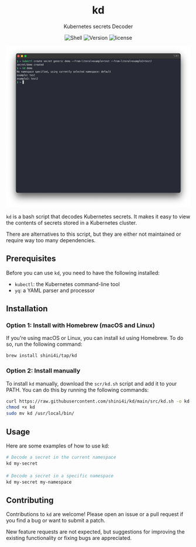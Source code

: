<div align="center">

# kd
Kubernetes secrets Decoder

![Shell](https://img.shields.io/badge/shell-bash-green)
![Version](https://img.shields.io/github/v/tag/shini4i/kd)
![license](https://img.shields.io/github/license/shini4i/kd)

<img src="https://raw.githubusercontent.com/shini4i/assets/main/src/kd/demo.png" alt="Showcase" height="441" width="620">
</div>

`kd` is a bash script that decodes Kubernetes secrets. It makes it easy to view the contents of secrets stored in a Kubernetes cluster.

There are alternatives to this script, but they are either not maintained or require way too many dependencies.

## Prerequisites

Before you can use `kd`, you need to have the following installed:

- `kubectl`: the Kubernetes command-line tool
- `yq`: a YAML parser and processor

## Installation

### Option 1: Install with Homebrew (macOS and Linux)

If you're using macOS or Linux, you can install `kd` using Homebrew. To do so, run the following command:

```bash
brew install shini4i/tap/kd
```

### Option 2: Install manually

To install `kd` manually, download the `scr/kd.sh` script and add it to your PATH. You can do this by running the following commands:

```bash
curl https://raw.githubusercontent.com/shini4i/kd/main/src/kd.sh -o kd
chmod +x kd
sudo mv kd /usr/local/bin/
````

## Usage
Here are some examples of how to use kd:

```bash
# Decode a secret in the current namespace
kd my-secret

# Decode a secret in a specific namespace
kd my-secret my-namespace
```

## Contributing

Contributions to `kd` are welcome! Please open an issue or a pull request if you find a bug or want to submit a patch.

New feature requests are not expected, but suggestions for improving the existing functionality or fixing bugs are appreciated.
